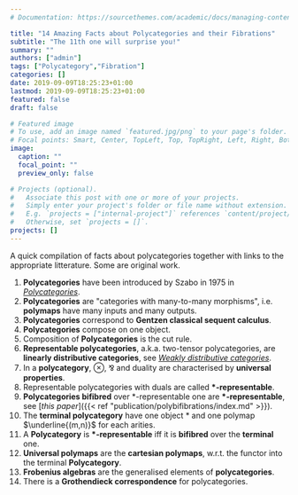 ```yaml
---
# Documentation: https://sourcethemes.com/academic/docs/managing-content/

title: "14 Amazing Facts about Polycategories and their Fibrations"
subtitle: "The 11th one will surprise you!"
summary: ""
authors: ["admin"]
tags: ["Polycategory","Fibration"]
categories: []
date: 2019-09-09T18:25:23+01:00
lastmod: 2019-09-09T18:25:23+01:00
featured: false
draft: false

# Featured image
# To use, add an image named `featured.jpg/png` to your page's folder.
# Focal points: Smart, Center, TopLeft, Top, TopRight, Left, Right, BottomLeft, Bottom, BottomRight.
image:
  caption: ""
  focal_point: ""
  preview_only: false

# Projects (optional).
#   Associate this post with one or more of your projects.
#   Simply enter your project's folder or file name without extension.
#   E.g. `projects = ["internal-project"]` references `content/project/deep-learning/index.md`.
#   Otherwise, set `projects = []`.
projects: []
---
```


A quick compilation of facts about polycategories together with links to the appropriate litterature. Some are original work.

1. **Polycategories** have been introduced by Szabo in 1975 in [_Polycategories_](https://www.tandfonline.com/doi/abs/10.1080/00927877508822067).
2. **Polycategories** are "categories with many-to-many morphisms", i.e. **polymaps** have many inputs and many outputs.
3. **Polycategories** correspond to **Gentzen classical sequent calculus**.
4. **Polycategories** compose on one object.
5. Composition of **Polycategories** is the cut rule.
6. **Representable polycategories**, a.k.a. two-tensor polycategories, are **linearly distributive categories**, see [_Weakly distributive categories_](https://www.sciencedirect.com/science/article/pii/0022404995001603).
7. In a **polycategory**, $\otimes$, ⅋ and duality are characterised by **universal properties**.
8. Representable polycategories with duals are called **$\ast$-representable**.
9. **Polycategories bifibred** over $\ast$-representable one are **$\ast$-representable**, see [_this paper_]({{< ref "publication/polybifibrations/index.md" >}}).
10. The **terminal polycategory** have one object $\ast$ and one polymap $\underline{(m,n)}$ for each arities.
11. A **Polycategory** is **$\ast$-representable** iff it is **bifibred** over the **terminal** one.
12. **Universal polymaps** are the **cartesian polymaps**, w.r.t. the functor into the terminal **Polycategory**.
13. **Frobenius algebras** are the generalised elements of **polycategories**.
14. There is a **Grothendieck correspondence** for polycategories.
